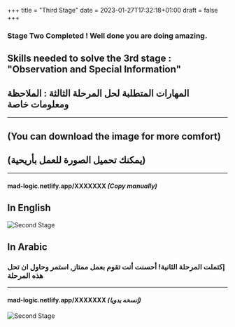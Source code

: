 +++
title = "Third Stage"
date = 2023-01-27T17:32:18+01:00
draft = false
+++
### **Stage Two Completed** ! Well done you are doing amazing.
>
## Skills needed to solve the 3rd stage : **"Observation and Special Information"**
## المهارات المتطلبة لحل المرحلة الثالثة : الملاحظة ومعلومات خاصة
_____________________________
## (You can download the image for more comfort)
## (يمكنك تحميل الصورة للعمل بأريحية)
_____________________________
#### mad-logic.netlify.app/XXXXXXX    _(Copy manually)_
## In English
![Second Stage](/img/3-1.png)
## In Arabic
### إكتملت المرحلة الثانية! أحسنت أنت تقوم بعمل ممتاز, استمر وحاول ان تحل هذه المرحلة
_____________________________
#### mad-logic.netlify.app/XXXXXXX    _(إنسخه يدويا)_
![Second Stage](/img/3-2.png)